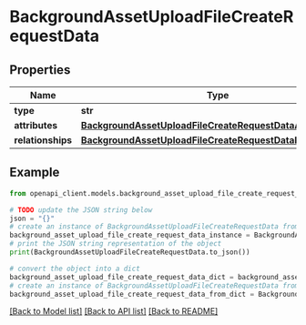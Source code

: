 # BackgroundAssetUploadFileCreateRequestData


## Properties

Name | Type | Description | Notes
------------ | ------------- | ------------- | -------------
**type** | **str** |  | 
**attributes** | [**BackgroundAssetUploadFileCreateRequestDataAttributes**](BackgroundAssetUploadFileCreateRequestDataAttributes.md) |  | 
**relationships** | [**BackgroundAssetUploadFileCreateRequestDataRelationships**](BackgroundAssetUploadFileCreateRequestDataRelationships.md) |  | 

## Example

```python
from openapi_client.models.background_asset_upload_file_create_request_data import BackgroundAssetUploadFileCreateRequestData

# TODO update the JSON string below
json = "{}"
# create an instance of BackgroundAssetUploadFileCreateRequestData from a JSON string
background_asset_upload_file_create_request_data_instance = BackgroundAssetUploadFileCreateRequestData.from_json(json)
# print the JSON string representation of the object
print(BackgroundAssetUploadFileCreateRequestData.to_json())

# convert the object into a dict
background_asset_upload_file_create_request_data_dict = background_asset_upload_file_create_request_data_instance.to_dict()
# create an instance of BackgroundAssetUploadFileCreateRequestData from a dict
background_asset_upload_file_create_request_data_from_dict = BackgroundAssetUploadFileCreateRequestData.from_dict(background_asset_upload_file_create_request_data_dict)
```
[[Back to Model list]](../README.md#documentation-for-models) [[Back to API list]](../README.md#documentation-for-api-endpoints) [[Back to README]](../README.md)


